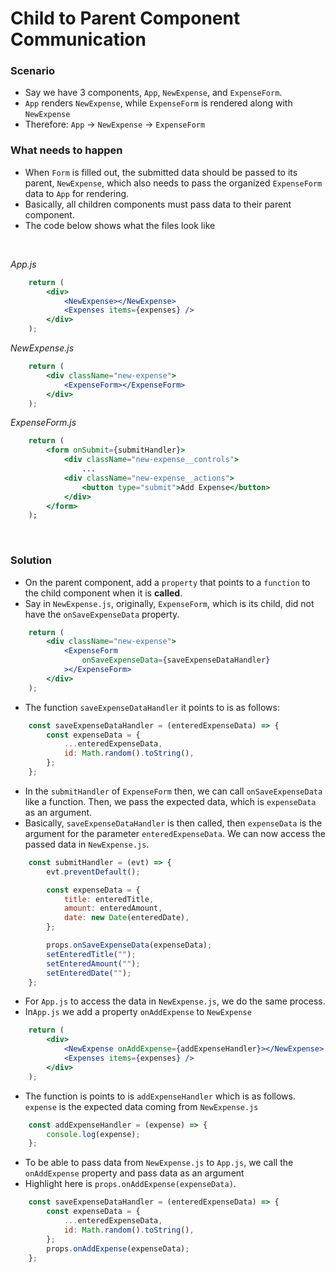 # Child to Parent Component Communication

### Scenario
- Say we have 3 components, `App`, `NewExpense`, and `ExpenseForm`.
- `App` renders `NewExpense`, while `ExpenseForm` is rendered along with `NewExpense`
- Therefore: `App` -> `NewExpense` -> `ExpenseForm`

### What needs to happen
- When `Form` is filled out, the submitted data should be passed to its parent, `NewExpense`, which also needs to pass the organized `ExpenseForm` data to `App` for rendering.
- Basically, all children components must pass data to their parent component.
- The code below shows what the files look like 
<br>

_App.js_
``` jsx
    return (
        <div>
            <NewExpense></NewExpense>
            <Expenses items={expenses} />
        </div>
    );
```
_NewExpense.js_
``` jsx
    return (
        <div className="new-expense">
            <ExpenseForm></ExpenseForm>
        </div>
    );
```
_ExpenseForm.js_
``` jsx
    return (
        <form onSubmit={submitHandler}>
            <div className="new-expense__controls">
                ...
            <div className="new-expense__actions">
                <button type="submit">Add Expense</button>
            </div>
        </form>
    );
```
<br>

### Solution
- On the parent component, add a `property` that points to a `function` to the child component when it is **called**.
- Say in `NewExpense.js`, originally, `ExpenseForm`, which is its child, did not have the `onSaveExpenseData` property.
``` jsx
    return (
        <div className="new-expense">
            <ExpenseForm
                onSaveExpenseData={saveExpenseDataHandler}
            ></ExpenseForm>
        </div>
    );
```
- The function `saveExpenseDataHandler` it points to is as follows:
``` jsx
    const saveExpenseDataHandler = (enteredExpenseData) => {
        const expenseData = {
            ...enteredExpenseData,
            id: Math.random().toString(),
        };
    };
```
- In the `submitHandler` of `ExpenseForm` then, we can call `onSaveExpenseData` like a function. Then, we pass the expected data, which is `expenseData` as an argument.
- Basically, `saveExpenseDataHandler` is then called, then `expenseData` is the argument for the parameter `enteredExpenseData`. We can now access the passed data in `NewExpense.js`.
``` jsx
    const submitHandler = (evt) => {
        evt.preventDefault();

        const expenseData = {
            title: enteredTitle,
            amount: enteredAmount,
            date: new Date(enteredDate),
        };

        props.onSaveExpenseData(expenseData);
        setEnteredTitle("");
        setEnteredAmount("");
        setEnteredDate("");
    };
```
- For `App.js` to access the data in `NewExpense.js`, we do the same process.
- In`App.js` we add a property `onAddExpense` to `NewExpense`
``` jsx
    return (
        <div>
            <NewExpense onAddExpense={addExpenseHandler}></NewExpense>
            <Expenses items={expenses} />
        </div>
    );
```
- The function is points to is `addExpenseHandler` which is as follows. `expense` is the expected data coming from `NewExpense.js`
``` jsx
    const addExpenseHandler = (expense) => {
        console.log(expense);
    };
```
- To be able to pass data from `NewExpense.js` to `App.js`, we call the `onAddExpense` property and pass data as an argument
- Highlight here is `props.onAddExpense(expenseData)`.
``` jsx
    const saveExpenseDataHandler = (enteredExpenseData) => {
        const expenseData = {
            ...enteredExpenseData,
            id: Math.random().toString(),
        };
        props.onAddExpense(expenseData);
    };
```




